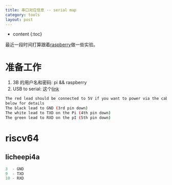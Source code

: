 ```yaml
---
title: 串口对应信息 -- serial map
category: tools
layout: post
---
```

* content
{:toc}

最近一段时间打算跟着[raspberry](https://github.com/s-matyukevich/raspberry-pi-os/blob/master/docs/lesson01/exercises.md)做一些实验。

# 准备工作

1. 3B 的用户名和密码: pi && raspberry
2. USB to serial: 这个[link](https://cdn-learn.adafruit.com/downloads/pdf/adafruits-raspberry-pi-lesson-5-using-a-console-cable.pdf)

```bash
The red lead should be connected to 5V if you want to power via the cable, see
below for details
The black lead to GND (3rd pin down)
The white lead to TXD on the Pi (4th pin down)
The green lead to RXD on the pI (5th pin down)
```


# riscv64

## licheepi4a

```python
3  - GND
9  - TXD
10 - RXD
```
